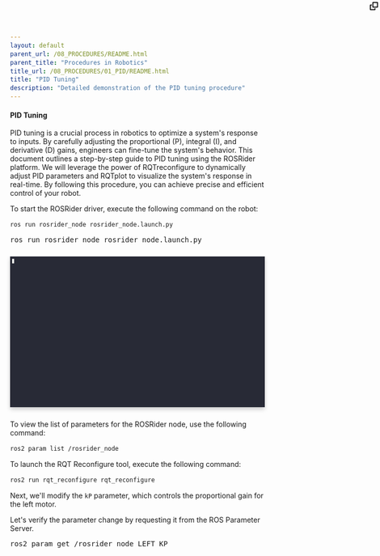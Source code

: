 ```yaml
---
layout: default
parent_url: /08_PROCEDURES/README.html
parent_title: "Procedures in Robotics"
title_url: /08_PROCEDURES/01_PID/README.html
title: "PID Tuning"
description: "Detailed demonstration of the PID tuning procedure"
---
```



#### PID Tuning

PID tuning is a crucial process in robotics to optimize a system's response to inputs. By carefully adjusting the proportional (P), integral (I), and derivative (D) gains, engineers can fine-tune the system's behavior. This document outlines a step-by-step guide to PID tuning using the ROSRider platform. We will leverage the power of RQTreconfigure to dynamically adjust PID parameters and RQTplot to visualize the system's response in real-time. By following this procedure, you can achieve precise and efficient control of your robot.

To start the ROSRider driver, execute the following command on the robot:

```bash
ros run rosrider_node rosrider_node.launch.py
```

<div class="highlight notranslate position-relative">
  <div class="highlight">
    <pre id="command-node-launch"><span></span>ros run rosrider_node rosrider_node.launch.py</pre>
  </div>
  <clipboard-copy style="position:absolute; right:4px; top:4px;" for="command-node-launch">
    <svg aria-hidden="true" height="16" viewBox="0 0 16 16" version="1.1" width="16" data-view-component="true" class="octicon octicon-copy js-clipboard-copy-icon">
    <path d="M0 6.75C0 5.784.784 5 1.75 5h1.5a.75.75 0 0 1 0 1.5h-1.5a.25.25 0 0 0-.25.25v7.5c0 .138.112.25.25.25h7.5a.25.25 0 0 0 .25-.25v-1.5a.75.75 0 0 1 1.5 0v1.5A1.75 1.75 0 0 1 9.25 16h-7.5A1.75 1.75 0 0 1 0 14.25Z"></path><path d="M5 1.75C5 .784 5.784 0 6.75 0h7.5C15.216 0 16 .784 16 1.75v7.5A1.75 1.75 0 0 1 14.25 11h-7.5A1.75 1.75 0 0 1 5 9.25Zm1.75-.25a.25.25 0 0 0-.25.25v7.5c0 .138.112.25.25.25h7.5a.25.25 0 0 0 .25-.25v-7.5a.25.25 0 0 0-.25-.25Z"></path>
    </svg>
  </clipboard-copy>
</div>


<div style="display: flex; justify-content: space-around; margin: 25px 0;">
   <img src="../../images/rosrider_node_launch.gif" alt="ROSRider node launch" style="box-shadow: 0px 4px 8px rgba(0, 0, 0, 0.2);">
</div>

To view the list of parameters for the ROSRider node, use the following command:

```bash
ros2 param list /rosrider_node
```		

To launch the RQT Reconfigure tool, execute the following command:

```bash
ros2 run rqt_reconfigure rqt_reconfigure
```

Next, we'll modify the `kP` parameter, which controls the proportional gain for the left motor.

Let's verify the parameter change by requesting it from the ROS Parameter Server.

<div class="highlight notranslate position-relative">
  <div class="highlight">
    <pre id="command-get-param"><span></span>ros2 param get /rosrider_node LEFT_KP</pre>
  </div>
  <clipboard-copy style="position:absolute; right:4px; top:4px;" for="command-get-param">
    <svg aria-hidden="true" height="16" viewBox="0 0 16 16" version="1.1" width="16" data-view-component="true" class="octicon octicon-copy js-clipboard-copy-icon">
    <path d="M0 6.75C0 5.784.784 5 1.75 5h1.5a.75.75 0 0 1 0 1.5h-1.5a.25.25 0 0 0-.25.25v7.5c0 .138.112.25.25.25h7.5a.25.25 0 0 0 .25-.25v-1.5a.75.75 0 0 1 1.5 0v1.5A1.75 1.75 0 0 1 9.25 16h-7.5A1.75 1.75 0 0 1 0 14.25Z"></path><path d="M5 1.75C5 .784 5.784 0 6.75 0h7.5C15.216 0 16 .784 16 1.75v7.5A1.75 1.75 0 0 1 14.25 11h-7.5A1.75 1.75 0 0 1 5 9.25Zm1.75-.25a.25.25 0 0 0-.25.25v7.5c0 .138.112.25.25.25h7.5a.25.25 0 0 0 .25-.25v-7.5a.25.25 0 0 0-.25-.25Z"></path>
    </svg>
  </clipboard-copy>
</div>